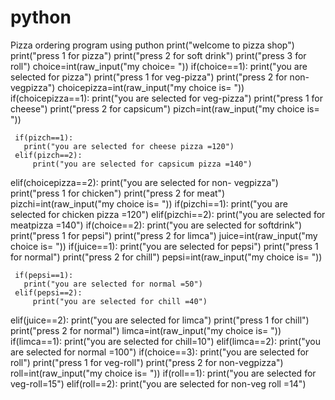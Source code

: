 # python
Pizza ordering program using puthon
print("welcome to pizza shop")
print("press 1 for pizza")
print("press 2 for soft drink")
print("press 3 for roll")
choice=int(raw_input("my choice= "))
if(choice==1):
  print("you are selected for pizza")
  print("press 1 for veg-pizza")
  print("press 2 for non-vegpizza")
  choicepizza=int(raw_input("my choice is= "))
  if(choicepizza==1):
     print("you are selected for veg-pizza")
     print("press 1 for cheese")
     print("press 2 for capsicum")
     pizch=int(raw_input("my choice is= "))
     
     if(pizch==1):
       print("you are selected for cheese pizza =120")
     elif(pizch==2):
         print("you are selected for capsicum pizza =140")            
  elif(choicepizza==2):
     print("you are selected for non- vegpizza")
     print("press 1 for chicken")
     print("press 2 for meat")
     pizchi=int(raw_input("my choice is= "))
     if(pizchi==1):
       print("you are selected for chicken pizza =120")
     elif(pizchi==2):
        print("you are selected for meatpizza =140") 
if(choice==2):
  print("you are selected for softdrink")
  print("press 1 for pepsi")
  print("press 2 for limca")
  juice=int(raw_input("my choice is= "))
  if(juice==1):
     print("you are selected for pepsi")
     print("press 1 for normal")
     print("press 2 for chill")
     pepsi=int(raw_input("my choice is= "))
     
     if(pepsi==1):
       print("you are selected for normal =50")
     elif(pepsi==2):
         print("you are selected for chill =40")            
  elif(juice==2):
     print("you are selected for limca")
     print("press 1 for chill")
     print("press 2 for normal")
     limca=int(raw_input("my choice is= "))
     if(limca==1):
       print("you are selected for chill=10")
     elif(limca==2):
        print("you are selected for normal =100")
if(choice==3):
  print("you are selected for roll")
  print("press 1 for veg-roll")
  print("press 2 for non-vegpizza")
  roll=int(raw_input("my choice is= "))
  if(roll==1):
     print("you are selected for veg-roll=15")
  elif(roll==2):
         print("you are selected for non-veg roll =14")
